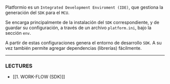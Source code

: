 Platformio es un `Integrated Development Enviroment (IDE)`, que gestiona la generación del `SDK` para el `MCU`. 

Se encarga principalmente de la instalación del `SDK` correspondiente, y de guardar su configuración, a través de un archivo `platform.ini`, bajo la sección `env`.

A partir de estas configuraciones genera el entorno de desarrollo `SDK`. A su vez también permite agregar dependencias (librerías) fácilmente.

---
### LECTURES
- [[1. WORK-FLOW (SDK)]]

